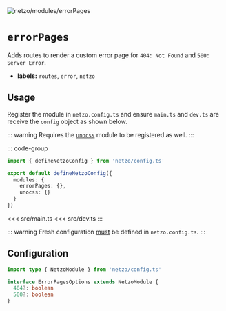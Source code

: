 <img src="https://raw.githubusercontent.com/netzo/netzo/main/assets/modules/errorPages.svg" alt="netzo/modules/errorPages" class="mb-5 w-75px">

# `errorPages`

Adds routes to render a custom error page for `404: Not Found` and `500: Server Error`.

- **labels:** `routes`, `error`, `netzo`

## Usage

Register the module in `netzo.config.ts` and ensure `main.ts` and `dev.ts` are receive the `config` object as shown below.

::: warning Requires the [`unocss`](/docs/netzo/modules/unocss) module to be registered as well.
:::

::: code-group
```ts [netzo.config.ts]
import { defineNetzoConfig } from 'netzo/config.ts'

export default defineNetzoConfig({
  modules: {
    errorPages: {},
    unocss: {}
  }
})
```
<<< src/main.ts
<<< src/dev.ts
:::

::: warning Fresh configuration [must](https://fresh.deno.dev/docs/concepts/ahead-of-time-builds#migrating-existing-projects-with-plugins) be defined in `netzo.config.ts`.
:::

## Configuration

```ts
import type { NetzoModule } from 'netzo/config.ts'

interface ErrorPagesOptions extends NetzoModule {
  404?: boolean
  500?: boolean
}
```
